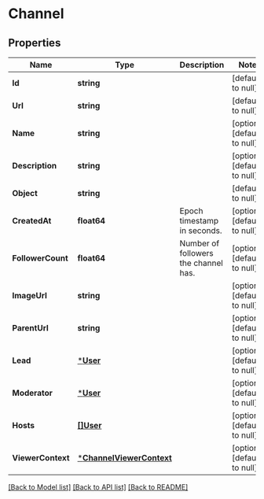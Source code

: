 # Channel

## Properties
Name | Type | Description | Notes
------------ | ------------- | ------------- | -------------
**Id** | **string** |  | [default to null]
**Url** | **string** |  | [default to null]
**Name** | **string** |  | [optional] [default to null]
**Description** | **string** |  | [optional] [default to null]
**Object** | **string** |  | [default to null]
**CreatedAt** | **float64** | Epoch timestamp in seconds. | [optional] [default to null]
**FollowerCount** | **float64** | Number of followers the channel has. | [optional] [default to null]
**ImageUrl** | **string** |  | [optional] [default to null]
**ParentUrl** | **string** |  | [optional] [default to null]
**Lead** | [***User**](User.md) |  | [optional] [default to null]
**Moderator** | [***User**](User.md) |  | [optional] [default to null]
**Hosts** | [**[]User**](User.md) |  | [optional] [default to null]
**ViewerContext** | [***ChannelViewerContext**](ChannelViewerContext.md) |  | [optional] [default to null]

[[Back to Model list]](../README.md#documentation-for-models) [[Back to API list]](../README.md#documentation-for-api-endpoints) [[Back to README]](../README.md)

